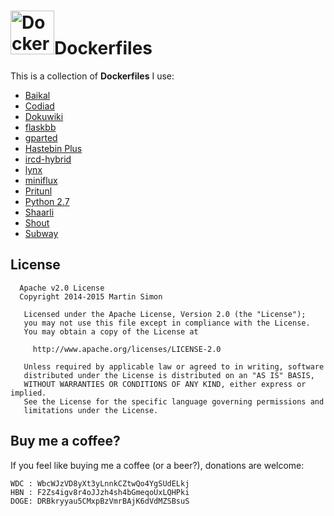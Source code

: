 <h1><img src="https://raw.github.com/c0ding/Dockerfiles/master/doc/docker.png" height=70 alt="Dockerfiles" title="Dockerfiles">Dockerfiles</h1>

This is a collection of **Dockerfiles** I use:

  * [Baikal](http://baikal-server.com/)
  * [Codiad](http://codiad.com/)
  * [Dokuwiki](https://www.dokuwiki.org/dokuwiki)
  * [flaskbb](http://flaskbb.org/)
  * [gparted](http://gparted.org/)
  * [Hastebin Plus](https://github.com/MarvinMenzerath/HastebinPlus)
  * [ircd-hybrid](http://www.ircd-hybrid.org/)
  * [lynx](http://lynx.isc.org/)
  * [miniflux](http://miniflux.net/)
  * [Pritunl](http://pritunl.com/)
  * [Python 2.7](https://www.python.org/downloads/release/python-279/)
  * [Shaarli](http://sebsauvage.net/wiki/doku.php?id=php:shaarli)
  * [Shout](http://shout-irc.com/)
  * [Subway](https://github.com/thedjpetersen/subway)

## License

```
  Apache v2.0 License
  Copyright 2014-2015 Martin Simon

   Licensed under the Apache License, Version 2.0 (the "License");
   you may not use this file except in compliance with the License.
   You may obtain a copy of the License at

     http://www.apache.org/licenses/LICENSE-2.0

   Unless required by applicable law or agreed to in writing, software
   distributed under the License is distributed on an "AS IS" BASIS,
   WITHOUT WARRANTIES OR CONDITIONS OF ANY KIND, either express or implied.
   See the License for the specific language governing permissions and
   limitations under the License.

```

## Buy me a coffee?

If you feel like buying me a coffee (or a beer?), donations are welcome:

```
WDC : WbcWJzVD8yXt3yLnnkCZtwQo4YgSUdELkj
HBN : F2Zs4igv8r4oJJzh4sh4bGmeqoUxLQHPki
DOGE: DRBkryyau5CMxpBzVmrBAjK6dVdMZSBsuS
```